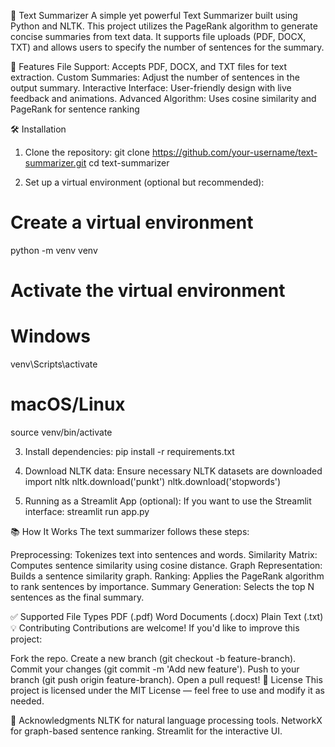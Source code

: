 🚀 Text Summarizer
A simple yet powerful Text Summarizer built using Python and NLTK. This project utilizes the PageRank algorithm to generate concise summaries from text data. It supports file uploads (PDF, DOCX, TXT) and allows users to specify the number of sentences for the summary.

🌟 Features
File Support: Accepts PDF, DOCX, and TXT files for text extraction.
Custom Summaries: Adjust the number of sentences in the output summary.
Interactive Interface: User-friendly design with live feedback and animations.
Advanced Algorithm: Uses cosine similarity and PageRank for sentence ranking


🛠️ Installation
1. Clone the repository:
    git clone https://github.com/your-username/text-summarizer.git
  cd text-summarizer

3. Set up a virtual environment (optional but recommended):
 # Create a virtual environment
python -m venv venv

# Activate the virtual environment
# Windows
venv\Scripts\activate
# macOS/Linux
source venv/bin/activate

3. Install dependencies:
pip install -r requirements.txt


4. Download NLTK data:
Ensure necessary NLTK datasets are downloaded
import nltk
nltk.download('punkt')
nltk.download('stopwords')

5. Running as a Streamlit App (optional):
If you want to use the Streamlit interface:
streamlit run app.py

📚 How It Works
The text summarizer follows these steps:

Preprocessing: Tokenizes text into sentences and words.
Similarity Matrix: Computes sentence similarity using cosine distance.
Graph Representation: Builds a sentence similarity graph.
Ranking: Applies the PageRank algorithm to rank sentences by importance.
Summary Generation: Selects the top N sentences as the final summary.

✅ Supported File Types
PDF (.pdf)
Word Documents (.docx)
Plain Text (.txt)
💡 Contributing
Contributions are welcome! If you'd like to improve this project:

Fork the repo.
Create a new branch (git checkout -b feature-branch).
Commit your changes (git commit -m 'Add new feature').
Push to your branch (git push origin feature-branch).
Open a pull request!
📜 License
This project is licensed under the MIT License — feel free to use and modify it as needed.

🙌 Acknowledgments
NLTK for natural language processing tools.
NetworkX for graph-based sentence ranking.
Streamlit for the interactive UI.
